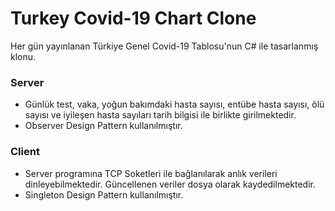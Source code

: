 # Turkey Covid-19 Chart Clone

Her gün yayınlanan Türkiye Genel Covid-19 Tablosu'nun C# ile tasarlanmış klonu.

### Server

  - Günlük test, vaka, yoğun bakımdaki hasta sayısı, entübe hasta sayısı, ölü sayısı ve iyileşen hasta sayıları tarih bilgisi ile birlikte girilmektedir. 
  - Observer Design Pattern kullanılmıştır.

### Client

  - Server programına TCP Soketleri ile bağlanılarak anlık verileri dinleyebilmektedir. Güncellenen veriler dosya olarak kaydedilmektedir.  
  - Singleton Design Pattern kullanılmıştır.
